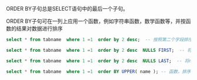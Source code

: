 ORDER BY子句总是SELECT语句中的最后一个子句。

ORDER BY子句可在一列上应用一个函数，例如字符串函数，数学函数等，并按函数的结果对数据进行排序

```sql
select * from tabname  where 1 =1  order by 2 desc;  -- 按照第二个字段排序

select * from tabname  where 1 =1  order by 2 desc  NULLS FIRST;  -- 将null值放在第二个字段前面

select * from tabname  where 1 =1  order by 2 desc  NULLS LAST;  -- 将null值放在第二个字段后面

select * from tabname  where 1 =1  order BY UPPER( name ); -- 函数，排序时区分大小写

```



